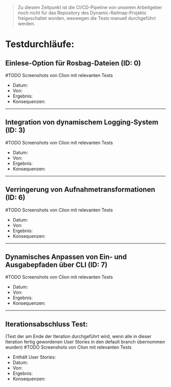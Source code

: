 > Zu diesem Zeitpunkt ist die CI/CD-Pipeline von unserem Arbeitgeber noch nicht für das   Repository des Dynamic-Railmap-Projekts freigeschaltet worden, weswegen die Tests manuell durchgeführt werden.

# Testdurchläufe:

## Einlese-Option für Rosbag-Dateien (ID: 0)
#TODO Screenshots von Clion mit relevanten Tests
- Datum:
- Von:
- Ergebnis:
- Konsequenzen:

---
## Integration von dynamischem Logging-System (ID: 3)
#TODO Screenshots von Clion mit relevanten Tests
- Datum:
- Von:
- Ergebnis:
- Konsequenzen:

---
## Verringerung von Aufnahmetransformationen (ID: 6)
#TODO Screenshots von Clion mit relevanten Tests
- Datum:
- Von:
- Ergebnis:
- Konsequenzen:

---
## Dynamisches Anpassen von Ein- und Ausgabepfaden über CLI (ID: 7)
#TODO Screenshots von Clion mit relevanten Tests
- Datum:
- Von:
- Ergebnis:
- Konsequenzen:

---

## Iterationsabschluss Test:
(Test der am Ende der Iteration durchgeführt wird, wenn alle in dieser Iteration fertig gewordenen User Stories in den default branch übernommen wurden)
#TODO Screenshots von Clion mit relevanten Tests
- Enthält User Stories: 
- Datum:
- Von:
- Ergebnis:
- Konsequenzen: